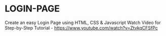 # LOGIN-PAGE
Create an easy Login Page using HTML, CSS &amp; Javascript
Watch Video for Step-by-Step Tutorial - https://www.youtube.com/watch?v=ZtvkqCFSfPc
